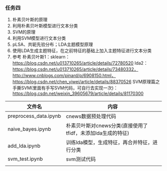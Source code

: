### 任务四 

1. 朴素贝叶斯的原理
2. 利用朴素贝叶斯模型进行文本分类
3. SVM的原理
4. 利用SVM模型进行文本分类
5. pLSA、共轭先验分布；LDA主题模型原理
6. 使用LDA生成主题特征，在之前特征的基础上加入主题特征进行文本分类
7. 参考
  朴素贝叶斯1：sklearn：https://blog.csdn.net/u013710265/article/details/72780520
  lda2：https://blog.csdn.net/u013710265/article/details/73480332，http://www.cnblogs.com/pinard/p/6908150.html，https://blog.csdn.net/chen_yiwei/article/details/88370526
  SVM原理篇之手撕SVM(里面有手写SVM代码，可自行去实现一次)：https://blog.csdn.net/weixin_39605679/article/details/81170300



| 文件名                | 内容                                                        |
| --------------------- | ----------------------------------------------------------- |
| preprocess_data.ipynb | cnews数据预处理代码                                         |
| naive_bayes.ipynb     | 朴素贝叶斯对cnews分类(直接使用了tfidf，未添加lda生成的特征) |
| add_lda.ipynb         | 训练lda模型，生成特征，再合并特征，进行分类                 |
| svm_test.ipynb        | svm测试代码                                                 |
|                       |                                                             |



